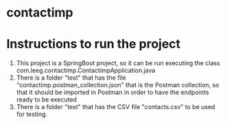 # contactimp

# Instructions to run the project

1) This project is a SpringBoot project, so it can be run executing the class com.leeg.contactimp.ContactimpApplication.java
2) There is a folder "test" that has the file "contactimp.postman_collection.json" that is the Postman collection, so that it should be imported in Postman in order to have the endpoints ready to be executed
3) There is a folder "test" that has the CSV file "contacts.csv" to be used for testing.
